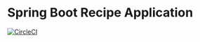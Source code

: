 # Spring Boot Recipe Application

[![CircleCI](https://app.circleci.com/pipelines/github/shwesinhtay111/Section-18Using-MySQL-with-Spring-Boot-Test.svg?style=svg)](https://app.circleci.com/pipelines/github/shwesinhtay111/Section-18Using-MySQL-with-Spring-Boot-Test)

